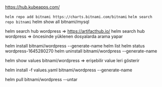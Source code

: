 https://hub.kubeapps.com/

`helm repo add bitnami https://charts.bitnami.com/bitnami`
`helm search repo bitnami`
helm show all bitnami/mysql

helm search hub wordpress => https://artifacthub.io/
helm search hub wordpress => öncesinde yüklenen dosyalarda arama yapar

helm install bitnami/wordpress --generate-name
helm list
helm status wordpress-1645280270
helm uninstall bitnami/wordpress --generate-name

helm show values bitnami/wordpress => erişebilir value leri gösterir

helm install -f values.yaml bitnami/wordpress --generate-name


helm pull bitnami/wordpress --untar
